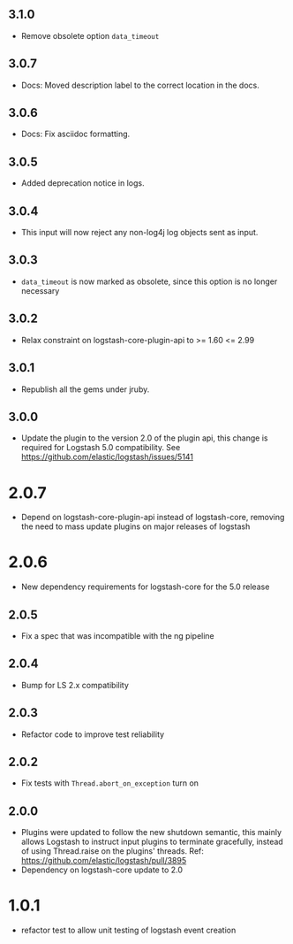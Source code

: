 ## 3.1.0
  - Remove obsolete option `data_timeout`

## 3.0.7
  - Docs: Moved description label to the correct location in the docs.
  
## 3.0.6
  - Docs: Fix asciidoc formatting.

## 3.0.5
  - Added deprecation notice in logs.

## 3.0.4
  - This input will now reject any non-log4j log objects sent as input.

## 3.0.3
  - `data_timeout` is now marked as obsolete, since this option is no longer necessary

## 3.0.2
  - Relax constraint on logstash-core-plugin-api to >= 1.60 <= 2.99

## 3.0.1
  - Republish all the gems under jruby.

## 3.0.0
  - Update the plugin to the version 2.0 of the plugin api, this change is required for Logstash 5.0 compatibility. See https://github.com/elastic/logstash/issues/5141

# 2.0.7
  - Depend on logstash-core-plugin-api instead of logstash-core, removing the need to mass update plugins on major releases of logstash

# 2.0.6
  - New dependency requirements for logstash-core for the 5.0 release

## 2.0.5
 - Fix a spec that was incompatible with the ng pipeline

## 2.0.4
 - Bump for LS 2.x compatibility

## 2.0.3
 - Refactor code to improve test reliability

## 2.0.2
 - Fix tests with `Thread.abort_on_exception` turn on

## 2.0.0
 - Plugins were updated to follow the new shutdown semantic, this mainly allows Logstash to instruct input plugins to terminate gracefully, 
   instead of using Thread.raise on the plugins' threads. Ref: https://github.com/elastic/logstash/pull/3895
 - Dependency on logstash-core update to 2.0

# 1.0.1
  - refactor test to allow unit testing of logstash event creation
